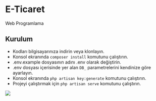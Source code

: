 # E-Ticaret
Web Programlama

## Kurulum
- Kodları bilgisayarınıza indirin veya klonlayın.
- Konsol ekranında `composer install` komutunu çalıştırın.
- .env.example dosyasının adını .env olarak değiştirin.
- .env dosyası içerisinde yer alan `DB_` parametrelerini kendinize göre ayarlayın.
- Konsol ekranında `php artisan key:generate` komutunu çalıştırın.
- Projeyi çalıştırmak için `php artisan serve` komutunu çalıştırın.

<p ><img src="/image/anasayfa1"></p>
